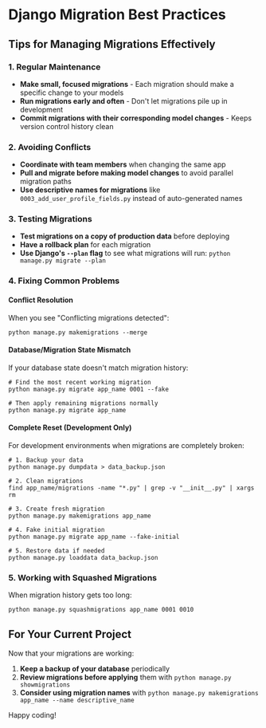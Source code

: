# Django Migration Best Practices

## Tips for Managing Migrations Effectively

### 1. Regular Maintenance

- **Make small, focused migrations** - Each migration should make a specific change to your models
- **Run migrations early and often** - Don't let migrations pile up in development
- **Commit migrations with their corresponding model changes** - Keeps version control history clean

### 2. Avoiding Conflicts

- **Coordinate with team members** when changing the same app
- **Pull and migrate before making model changes** to avoid parallel migration paths
- **Use descriptive names for migrations** like `0003_add_user_profile_fields.py` instead of auto-generated names

### 3. Testing Migrations

- **Test migrations on a copy of production data** before deploying
- **Have a rollback plan** for each migration
- **Use Django's `--plan` flag** to see what migrations will run: `python manage.py migrate --plan`

### 4. Fixing Common Problems

#### Conflict Resolution

When you see "Conflicting migrations detected":

```
python manage.py makemigrations --merge
```

#### Database/Migration State Mismatch

If your database state doesn't match migration history:

```
# Find the most recent working migration
python manage.py migrate app_name 0001 --fake

# Then apply remaining migrations normally
python manage.py migrate app_name
```

#### Complete Reset (Development Only)

For development environments when migrations are completely broken:

```
# 1. Backup your data
python manage.py dumpdata > data_backup.json

# 2. Clean migrations
find app_name/migrations -name "*.py" | grep -v "__init__.py" | xargs rm

# 3. Create fresh migration
python manage.py makemigrations app_name

# 4. Fake initial migration
python manage.py migrate app_name --fake-initial

# 5. Restore data if needed
python manage.py loaddata data_backup.json
```

### 5. Working with Squashed Migrations

When migration history gets too long:

```
python manage.py squashmigrations app_name 0001 0010
```

## For Your Current Project

Now that your migrations are working:

1. **Keep a backup of your database** periodically
2. **Review migrations before applying** them with `python manage.py showmigrations`
3. **Consider using migration names** with `python manage.py makemigrations app_name --name descriptive_name`

Happy coding!

